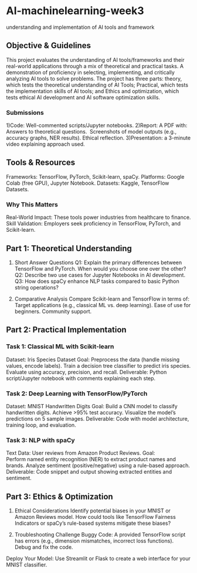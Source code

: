 # AI-machinelearning-week3
understanding and implementation of AI tools and framework
## Objective & Guidelines
This project evaluates the understanding of AI tools/frameworks and their real-world applications through a mix of theoretical and practical tasks. A demonstration of proficiency in selecting, implementing, and critically analyzing AI tools to solve problems.
The project has three parts: theory, which tests the theoretical understanding of AI Tools; Practical, which tests the implementation skills of AI tools; and Ethics and optimization, which tests ethical AI development and AI software optimization skills. 
### Submissions
1)Code: Well-commented scripts/Jupyter notebooks. 
2)Report: A PDF with:
Answers to theoretical questions. 
Screenshots of model outputs (e.g., accuracy graphs, NER results).
Ethical reflection.
3)Presentation: a 3-minute video explaining  approach used.
## Tools & Resources
Frameworks: TensorFlow, PyTorch, Scikit-learn, spaCy.
Platforms: Google Colab (free GPU), Jupyter Notebook.
Datasets: Kaggle, TensorFlow Datasets.

### Why This Matters
Real-World Impact: These tools power industries from healthcare to finance.
Skill Validation: Employers seek proficiency in TensorFlow, PyTorch, and Scikit-learn.

## Part 1: Theoretical Understanding 
1. Short Answer Questions
Q1: Explain the primary differences between TensorFlow and PyTorch. When would you choose one over the other?
Q2: Describe two use cases for Jupyter Notebooks in AI development.
Q3: How does spaCy enhance NLP tasks compared to basic Python string operations?

2. Comparative Analysis
Compare Scikit-learn and TensorFlow in terms of:
Target applications (e.g., classical ML vs. deep learning).
Ease of use for beginners.
Community support.

## Part 2: Practical Implementation 
### Task 1: Classical ML with Scikit-learn
Dataset: Iris Species Dataset
Goal:
Preprocess the data (handle missing values, encode labels).
Train a decision tree classifier to predict iris species.
Evaluate using accuracy, precision, and recall.
Deliverable: Python script/Jupyter notebook with comments explaining each step.

### Task 2: Deep Learning with TensorFlow/PyTorch
Dataset: MNIST Handwritten Digits
Goal:
Build a CNN model to classify handwritten digits.
Achieve >95% test accuracy.
Visualize the model’s predictions on 5 sample images.
Deliverable: Code with model architecture, training loop, and evaluation.

### Task 3: NLP with spaCy
Text Data: User reviews from Amazon Product Reviews.
Goal:
Perform named entity recognition (NER) to extract product names and brands.
Analyze sentiment (positive/negative) using a rule-based approach.
Deliverable: Code snippet and output showing extracted entities and sentiment.

## Part 3: Ethics & Optimization 
1. Ethical Considerations
Identify potential biases in your MNIST or Amazon Reviews model. How could tools like TensorFlow Fairness Indicators or spaCy’s rule-based systems mitigate these biases?

2. Troubleshooting Challenge
Buggy Code: A provided TensorFlow script has errors (e.g., dimension mismatches, incorrect loss functions). Debug and fix the code.

Deploy Your Model: Use Streamlit or Flask to create a web interface for your MNIST classifier.

